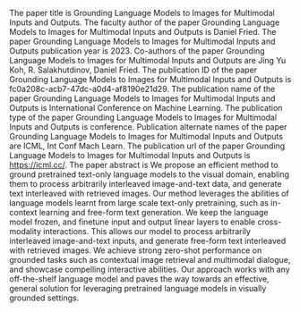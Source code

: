 The paper title is Grounding Language Models to Images for Multimodal Inputs and Outputs.
The faculty author of the paper Grounding Language Models to Images for Multimodal Inputs and Outputs is Daniel Fried.
The paper Grounding Language Models to Images for Multimodal Inputs and Outputs publication year is 2023.
Co-authors of the paper Grounding Language Models to Images for Multimodal Inputs and Outputs are Jing Yu Koh, R. Salakhutdinov, Daniel Fried.
The publication ID of the paper Grounding Language Models to Images for Multimodal Inputs and Outputs is fc0a208c-acb7-47dc-a0d4-af8190e21d29.
The publication name of the paper Grounding Language Models to Images for Multimodal Inputs and Outputs is International Conference on Machine Learning.
The publication type of the paper Grounding Language Models to Images for Multimodal Inputs and Outputs is conference.
Publication alternate names of the paper Grounding Language Models to Images for Multimodal Inputs and Outputs are ICML, Int Conf Mach Learn.
The publication url of the paper Grounding Language Models to Images for Multimodal Inputs and Outputs is https://icml.cc/.
The paper abstract is We propose an efficient method to ground pretrained text-only language models to the visual domain, enabling them to process arbitrarily interleaved image-and-text data, and generate text interleaved with retrieved images. Our method leverages the abilities of language models learnt from large scale text-only pretraining, such as in-context learning and free-form text generation. We keep the language model frozen, and finetune input and output linear layers to enable cross-modality interactions. This allows our model to process arbitrarily interleaved image-and-text inputs, and generate free-form text interleaved with retrieved images. We achieve strong zero-shot performance on grounded tasks such as contextual image retrieval and multimodal dialogue, and showcase compelling interactive abilities. Our approach works with any off-the-shelf language model and paves the way towards an effective, general solution for leveraging pretrained language models in visually grounded settings.
